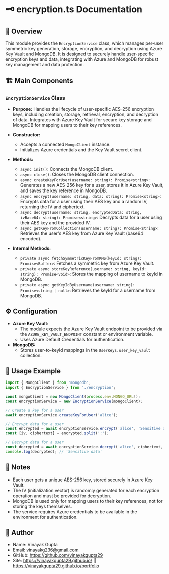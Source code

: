 # 🗝️ encryption.ts Documentation

## 📝 Overview

This module provides the `EncryptionService` class, which manages per-user symmetric key generation, storage, encryption, and decryption using Azure Key Vault and MongoDB. It is designed to securely handle user-specific encryption keys and data, integrating with Azure and MongoDB for robust key management and data protection.

## 🏗️ Main Components

### `EncryptionService` Class

- **Purpose:**
  Handles the lifecycle of user-specific AES-256 encryption keys, including creation, storage, retrieval, encryption, and decryption of data.
  Integrates with Azure Key Vault for secure key storage and MongoDB for mapping users to their key references.

- **Constructor:**
  - Accepts a connected `MongoClient` instance.
  - Initializes Azure credentials and the Key Vault secret client.

- **Methods:**
  - `async init()`: Connects the MongoDB client.
  - `async close()`: Closes the MongoDB client connection.
  - `async createKeyForUser(username: string): Promise<string>`: Generates a new AES-256 key for a user, stores it in Azure Key Vault, and saves the key reference in MongoDB.
  - `async encrypt(username: string, data: string): Promise<string>`: Encrypts data for a user using their AES key and a random IV, returning the IV and ciphertext.
  - `async decrypt(username: string, encryptedData: string, ivBase64: string): Promise<string>`: Decrypts data for a user using their AES key and the provided IV.
  - `async getKeyFromCollection(username: string): Promise<string>`: Retrieves the user's AES key from Azure Key Vault (base64 encoded).

- **Internal Methods:**
  - `private async fetchSymmetricKeyFromKMS(keyId: string): Promise<Buffer>`: Fetches a symmetric key from Azure Key Vault.
  - `private async storeKeyReference(username: string, keyId: string): Promise<void>`: Stores the mapping of username to keyId in MongoDB.
  - `private async getKeyIdByUsername(username: string): Promise<string | null>`: Retrieves the keyId for a username from MongoDB.

## ⚙️ Configuration

- **Azure Key Vault:**
  - The module expects the Azure Key Vault endpoint to be provided via the `AZURE_KEY_VAULT_ENDPOINT` constant or environment variable.
  - Uses Azure Default Credentials for authentication.
- **MongoDB:**
  - Stores user-to-keyId mappings in the `UserKeys.user_key_vault` collection.

## 🚀 Usage Example

```typescript
import { MongoClient } from 'mongodb';
import { EncryptionService } from './encryption';

const mongoClient = new MongoClient(process.env.MONGO_URL!);
const encryptionService = new EncryptionService(mongoClient);

// Create a key for a user
await encryptionService.createKeyForUser('alice');

// Encrypt data for a user
const encrypted = await encryptionService.encrypt('alice', 'Sensitive data');
const [iv, ciphertext] = encrypted.split(':');

// Decrypt data for a user
const decrypted = await encryptionService.decrypt('alice', ciphertext, iv);
console.log(decrypted); // 'Sensitive data'
```

## 📝 Notes

- Each user gets a unique AES-256 key, stored securely in Azure Key Vault.
- The IV (initialization vector) is randomly generated for each encryption operation and must be provided for decryption.
- MongoDB is used only for mapping users to their key references, not for storing the keys themselves.
- The service requires Azure credentials to be available in the environment for authentication.

## 👤 Author

- Name: Vinayak Gupta
- Email: vinayakg236@gmail.com 
- GitHub: https://github.com/vinayakgupta29
- Site: https://vinayakgupta29.github.io/   ||   https://vinayakgupta29.github.io/portfolio